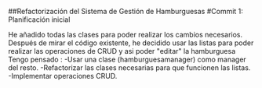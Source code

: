 ##Refactorización del Sistema de Gestión de Hamburguesas
#Commit 1: Planificación inicial

He añadido todas las clases para poder realizar los cambios necesarios.
Después de mirar el código existente, he decidido usar las listas para poder realizar las operaciones de CRUD y asi poder "editar" la hamburguesa
Tengo pensado :
-Usar una clase (hamburguesamanager) como manager del resto.
-Refactorizar las clases necesarias para que funcionen las listas.
-Implementar operaciones CRUD.
